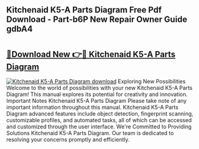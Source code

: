 ## Kitchenaid K5-A Parts Diagram Free Pdf Download - Part-b6P New Repair Owner Guide gdbA4

# <h2><a href="http://dft5x6n.blite.top/?on=Kitchenaid+K5-A+Parts+Diagram">🔗Download New 👉🔴 Kitchenaid K5-A Parts Diagram</a></h2>

[![Kitchenaid K5-A Parts Diagram download](https://i.imgur.com/lujVjoI.png)](http://dft5x6n.blite.top/?on=Kitchenaid+K5-A+Parts+Diagram)
Exploring New Possibilities Welcome to the world of possibilities with your new Kitchenaid K5-A Parts Diagram! This manual explores its potential for creativity and innovation. Important Notes Kitchenaid K5-A Parts Diagram Please take note of any important information throughout this manual. Kitchenaid K5-A Parts Diagram advanced features include object detection, fingerprint scanning, customizable profiles, and automated tasks, all of which can be accessed and customized through the user interface. We're Committed to Providing Solutions Kitchenaid K5-A Parts Diagram. Our team is dedicated to resolving your concerns promptly and efficiently.

